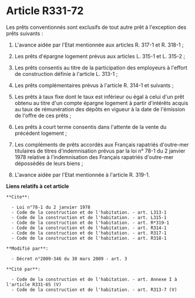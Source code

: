 # Article R331-72

Les prêts conventionnés sont exclusifs de tout autre prêt à l'exception des prêts suivants : 

1. L'avance aidée par l'Etat mentionnée aux articles R. 317-1 et R. 318-1 ; 

2. Les prêts d'épargne logement prévus aux articles L. 315-1 et L. 315-2 ; 

3. Les prêts consentis au titre de la participation des employeurs à l'effort de construction définie à l'article L. 313-1 ; 

4. Les prêts complémentaires prévus à l'article R. 314-1 et suivants ; 

5. Les prêts à taux fixe dont le taux est inférieur ou égal à celui d'un prêt obtenu au titre d'un compte épargne logement à
partir d'intérêts acquis au taux de rémunération des dépôts en vigueur à la date de l'émission de l'offre de ces prêts ; 

6. Les prêts à court terme consentis dans l'attente de la vente du précédent logement ; 

7. Les compléments de prêts accordés aux Français rapatriés d'outre-mer titulaires de titres d'indemnisation prévus par la
loi n° 78-1 du 2 janvier 1978 relative à l'indemnisation des Français rapatriés d'outre-mer dépossédés de leurs biens ; 

8. L'avance aidée par l'Etat mentionnée à l'article R. 319-1.

**Liens relatifs à cet article**

	**Cite**:

	  - Loi n°78-1 du 2 janvier 1978
	  - Code de la construction et de l'habitation. - art. L313-1
	  - Code de la construction et de l'habitation. - art. L315-1
	  - Code de la construction et de l'habitation. - art. R*319-1
	  - Code de la construction et de l'habitation. - art. R314-1
	  - Code de la construction et de l'habitation. - art. R317-1
	  - Code de la construction et de l'habitation. - art. R318-1

	**Modifié par**:

	  - Décret n°2009-346 du 30 mars 2009 - art. 3

	**Cité par**:

	  - Code de la construction et de l'habitation. - art. Annexe I à l'article R331-65 (V)
	  - Code de la construction et de l'habitation. - art. R313-7 (V)
